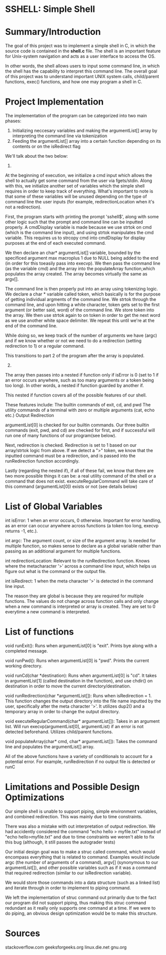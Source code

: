 # SSHELL: Simple Shell

# Summary/Introduction

The goal of this project was to implement a simple shell in C, in which the 
source code is contained in the **shell.c** file. The shell is an important 
feature for Unix-system navigation and acts as a user interface to access
the OS. 

In other words, the shell allows users to input some command line, 
in which the shell has the capability to interpret this command line.
The overall goal of this project was to understand important UNIX system calls, 
child/parent functions, exec() functions, and how one may program a shell in C.

# Project Implementation

The implementation of the program can be categorized into two main phases:

1. Initializing neccesary variables and making the argumentList[] array by
interpreting the command line via tokenization
2. Feeding the argumentList[] array into a certain function depending on its
contents or on the isRedirect flag

We'll talk about the two below:

1. 
At the beginning of execution, we initialize a cmd input which allows the 
shell to actually get some command from the user via fgets/stdin. 
Along with this, we initialize another set of variables which the simple shell 
requires in order to keep track of everything. What's important 
to note is that some of these variables will be unused 
depending on the type of command line the user inputs (for example, 
redirectionLocation when it's not a redirection).

First, the program starts with printing the prompt 'sshell$', 
along with some other logic such that the prompt and command line can 
be inputted properly. A cmdDisplay variable is made because we use 
strtok on cmd (which is the command line input), and using strtok manipulates 
the cmd variable. This requires us to strcopy cmd into cmdDisplay for display
purposes at the end of each executed command.

We then declare an char* argumentList[] variable, bounded by the
specificed argument max macroplus 1 due to NULL being added to 
the end (in order for this toeasily pass into execvp). We then pass the 
command line (as the variable cmd) and the array into the populateArray 
function,which populates the array created. The array becomes virtually the 
same as argv[].

The command line is then properly put into an array using tokenizing 
logic. We declare a char * variable called token, which basically is for the 
purpose of getting individual argments of the command line. We strtok through 
the command line, and upon hitting a white character, token gets set to the
first argument (or better said, word) of the command line. We store token
into the array. We then use strtok again to on token in order
to get the next word as we use another white space delimiter. We repeat this
until we're at the end of the command line.

While doing so, we keep track of the number of arguments we have (argc) 
and if we know whether or not we need to do a redirection 
(setting redirection to 1) or a regular command.

This transitions to part 2 of the program after the array is populated.

2. 
The array then passes into a nested if function only if isError
is 0 (set to 1 if an error occurs anywhere, such as too
many arguments or a token being too long). In other words, a nested if
function guarded by another if.

This nested if function covers all of the possible features of our shell.

These features include:
The builtin commands of exit, cd, and pwd
The utility commands of a terminal with zero or multiple arguments (cat, echo
etc.)
Output Redirection

argumentList[0] is checked for our builtin commands. Our three builtin 
commands (exit, pwd, and cd) are checked for first, and if successful 
will run one of many functions of our program(see below).

Next, redirection is checked. Redirection is set to 1
based on our array/strtok logic from above. If we detect
a ">" token, we know that the inputted command must be 
a redirection, and is passed into the runRedirection function accordingly.

Lastly (regarding the nested if), if all of these fail, we know that there are
two more possible things it can be: a real utility command of the shell or a 
command that does not exist. executeRegularCommand will take care of this 
command (argumentList[0]) exists or not (see details below)

# List of Global Variables

int isError: 1 when an error occurs, 0 otherwise. Important for error
handling, as an error can occur anywhere across functions (a token too long,
execvp returns -1, etc.).

int argc: The argument count, or size of the argument array. Is needed
for multiple function, so makes sense to declare as a global variable rather
than passing as an additional argument for multiple functions.

int redirectionLocation: Relevant to the runRedirection function. Knows
where the metacharacter '>' across a command line input, which helps us figure
out what is the command or the output file.

int isRedirect: 1 when the meta character '>' is detected in the command line
input.

The reason they are global is because they are required for multiple functions.
The values do not change across function calls and only change when a new
command is interpreted or array is created. They are set to 0 everytime
a new command is interpreted.

# List of functions

void runExit(): Runs when argumentList[0] is "exit". Prints bye along with
a completed message.

void runPwd(): Runs when argumentList[0] is "pwd". Prints the current
working directory.

void runCd(char *destination): Runs when argumentList[0] is "cd".
It takes in argumentList[1] (called destination in the function), and use 
chdir() on destination in order to move the current directory/destination.

void runRedirection(char *argumentList[]): Runs when isRedirection = 1.
This function changes the output directory into the file name inputted by the
user, specifically after the meta character '>'. It utilizes dup2() and
a temporary array in order to change the output directory.

void executeRegularCommand(char* argumentList[]): Takes in an argument
list. Will run execvp(argumentList[0], argumentList) if an error is not
detected beforehand. Utilizes child/parent functions.

void populateArray(char* cmd, char* argumentList[]): Takes the command line
and populates the argumentList[] array.

All of the above functions have a variety of conditionals to account for
a potential error. For example, runRedirection if no output file is detected
or runC

# Limitations and Possible Design Optimizations

Our simple shell is unable to support piping, simple environment variables,
and combined redirection. This was mainly due to time constraints.

There was also a mistake with out interpretation of output redirection.
We had accidently considered the command "echo hello > myfile.txt"
instead of "echo hello>myfile.txt" and due to time constraints
we weren't able to fix this bug (although, it still passes the autograder
tests)

Our initial design goal was to make a struc called command, which would
encompass everything that is related to command. Examples 
would include argc (the number of arguments of a command), argv[] 
(synonymous to our argumentList[]), and other possible
variables such as if it was a command that required redirection
(similar to our isRedirection variable). 

We would store those commands into a data structure (such as a linked list)
and iterate through in order to implement to piping command.

We left the implementation of struc command out primarily due to the fact
our program did not support piping, thus making this struc command 
redundant as it really only supports one command at a time.
If we were to do piping, an obvious design optimization 
would be to make this structure.

# Sources
stackoverflow.com
geeksforgeeks.org
linux.die.net
gnu.org
